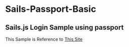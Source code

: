 Sails-Passport-Basic
=======

## Sails.js Login Sample using passport

This Sample is Reference to [This Site](https://gist.github.com/RunnerRick/6001897)